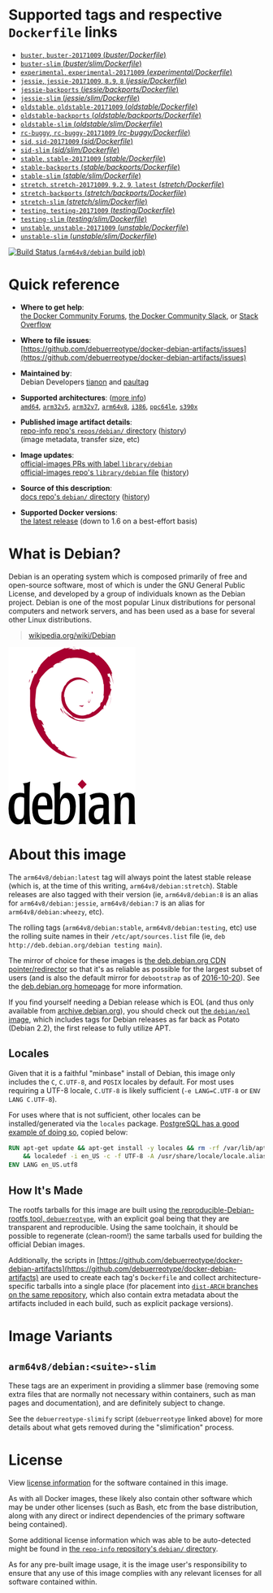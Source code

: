 <!--

********************************************************************************

WARNING:

    DO NOT EDIT "debian/README.md"

    IT IS AUTO-GENERATED

    (from the other files in "debian/" combined with a set of templates)

********************************************************************************

-->

# Supported tags and respective `Dockerfile` links

-	[`buster`, `buster-20171009` (*buster/Dockerfile*)](https://github.com/debuerreotype/docker-debian-artifacts/blob/bb7f74788fe24edc9f2b85133d601810a141b6f9/buster/Dockerfile)
-	[`buster-slim` (*buster/slim/Dockerfile*)](https://github.com/debuerreotype/docker-debian-artifacts/blob/bb7f74788fe24edc9f2b85133d601810a141b6f9/buster/slim/Dockerfile)
-	[`experimental`, `experimental-20171009` (*experimental/Dockerfile*)](https://github.com/debuerreotype/docker-debian-artifacts/blob/bb7f74788fe24edc9f2b85133d601810a141b6f9/experimental/Dockerfile)
-	[`jessie`, `jessie-20171009`, `8.9`, `8` (*jessie/Dockerfile*)](https://github.com/debuerreotype/docker-debian-artifacts/blob/bb7f74788fe24edc9f2b85133d601810a141b6f9/jessie/Dockerfile)
-	[`jessie-backports` (*jessie/backports/Dockerfile*)](https://github.com/debuerreotype/docker-debian-artifacts/blob/bb7f74788fe24edc9f2b85133d601810a141b6f9/jessie/backports/Dockerfile)
-	[`jessie-slim` (*jessie/slim/Dockerfile*)](https://github.com/debuerreotype/docker-debian-artifacts/blob/bb7f74788fe24edc9f2b85133d601810a141b6f9/jessie/slim/Dockerfile)
-	[`oldstable`, `oldstable-20171009` (*oldstable/Dockerfile*)](https://github.com/debuerreotype/docker-debian-artifacts/blob/bb7f74788fe24edc9f2b85133d601810a141b6f9/oldstable/Dockerfile)
-	[`oldstable-backports` (*oldstable/backports/Dockerfile*)](https://github.com/debuerreotype/docker-debian-artifacts/blob/bb7f74788fe24edc9f2b85133d601810a141b6f9/oldstable/backports/Dockerfile)
-	[`oldstable-slim` (*oldstable/slim/Dockerfile*)](https://github.com/debuerreotype/docker-debian-artifacts/blob/bb7f74788fe24edc9f2b85133d601810a141b6f9/oldstable/slim/Dockerfile)
-	[`rc-buggy`, `rc-buggy-20171009` (*rc-buggy/Dockerfile*)](https://github.com/debuerreotype/docker-debian-artifacts/blob/bb7f74788fe24edc9f2b85133d601810a141b6f9/rc-buggy/Dockerfile)
-	[`sid`, `sid-20171009` (*sid/Dockerfile*)](https://github.com/debuerreotype/docker-debian-artifacts/blob/bb7f74788fe24edc9f2b85133d601810a141b6f9/sid/Dockerfile)
-	[`sid-slim` (*sid/slim/Dockerfile*)](https://github.com/debuerreotype/docker-debian-artifacts/blob/bb7f74788fe24edc9f2b85133d601810a141b6f9/sid/slim/Dockerfile)
-	[`stable`, `stable-20171009` (*stable/Dockerfile*)](https://github.com/debuerreotype/docker-debian-artifacts/blob/bb7f74788fe24edc9f2b85133d601810a141b6f9/stable/Dockerfile)
-	[`stable-backports` (*stable/backports/Dockerfile*)](https://github.com/debuerreotype/docker-debian-artifacts/blob/bb7f74788fe24edc9f2b85133d601810a141b6f9/stable/backports/Dockerfile)
-	[`stable-slim` (*stable/slim/Dockerfile*)](https://github.com/debuerreotype/docker-debian-artifacts/blob/bb7f74788fe24edc9f2b85133d601810a141b6f9/stable/slim/Dockerfile)
-	[`stretch`, `stretch-20171009`, `9.2`, `9`, `latest` (*stretch/Dockerfile*)](https://github.com/debuerreotype/docker-debian-artifacts/blob/bb7f74788fe24edc9f2b85133d601810a141b6f9/stretch/Dockerfile)
-	[`stretch-backports` (*stretch/backports/Dockerfile*)](https://github.com/debuerreotype/docker-debian-artifacts/blob/bb7f74788fe24edc9f2b85133d601810a141b6f9/stretch/backports/Dockerfile)
-	[`stretch-slim` (*stretch/slim/Dockerfile*)](https://github.com/debuerreotype/docker-debian-artifacts/blob/bb7f74788fe24edc9f2b85133d601810a141b6f9/stretch/slim/Dockerfile)
-	[`testing`, `testing-20171009` (*testing/Dockerfile*)](https://github.com/debuerreotype/docker-debian-artifacts/blob/bb7f74788fe24edc9f2b85133d601810a141b6f9/testing/Dockerfile)
-	[`testing-slim` (*testing/slim/Dockerfile*)](https://github.com/debuerreotype/docker-debian-artifacts/blob/bb7f74788fe24edc9f2b85133d601810a141b6f9/testing/slim/Dockerfile)
-	[`unstable`, `unstable-20171009` (*unstable/Dockerfile*)](https://github.com/debuerreotype/docker-debian-artifacts/blob/bb7f74788fe24edc9f2b85133d601810a141b6f9/unstable/Dockerfile)
-	[`unstable-slim` (*unstable/slim/Dockerfile*)](https://github.com/debuerreotype/docker-debian-artifacts/blob/bb7f74788fe24edc9f2b85133d601810a141b6f9/unstable/slim/Dockerfile)

[![Build Status](https://doi-janky.infosiftr.net/job/multiarch/job/arm64v8/job/debian/badge/icon) (`arm64v8/debian` build job)](https://doi-janky.infosiftr.net/job/multiarch/job/arm64v8/job/debian/)

# Quick reference

-	**Where to get help**:  
	[the Docker Community Forums](https://forums.docker.com/), [the Docker Community Slack](https://blog.docker.com/2016/11/introducing-docker-community-directory-docker-community-slack/), or [Stack Overflow](https://stackoverflow.com/search?tab=newest&q=docker)

-	**Where to file issues**:  
	[https://github.com/debuerreotype/docker-debian-artifacts/issues](https://github.com/debuerreotype/docker-debian-artifacts/issues)

-	**Maintained by**:  
	Debian Developers [tianon](https://qa.debian.org/developer.php?login=tianon) and [paultag](https://qa.debian.org/developer.php?login=paultag)

-	**Supported architectures**: ([more info](https://github.com/docker-library/official-images#architectures-other-than-amd64))  
	[`amd64`](https://hub.docker.com/r/amd64/debian/), [`arm32v5`](https://hub.docker.com/r/arm32v5/debian/), [`arm32v7`](https://hub.docker.com/r/arm32v7/debian/), [`arm64v8`](https://hub.docker.com/r/arm64v8/debian/), [`i386`](https://hub.docker.com/r/i386/debian/), [`ppc64le`](https://hub.docker.com/r/ppc64le/debian/), [`s390x`](https://hub.docker.com/r/s390x/debian/)

-	**Published image artifact details**:  
	[repo-info repo's `repos/debian/` directory](https://github.com/docker-library/repo-info/blob/master/repos/debian) ([history](https://github.com/docker-library/repo-info/commits/master/repos/debian))  
	(image metadata, transfer size, etc)

-	**Image updates**:  
	[official-images PRs with label `library/debian`](https://github.com/docker-library/official-images/pulls?q=label%3Alibrary%2Fdebian)  
	[official-images repo's `library/debian` file](https://github.com/docker-library/official-images/blob/master/library/debian) ([history](https://github.com/docker-library/official-images/commits/master/library/debian))

-	**Source of this description**:  
	[docs repo's `debian/` directory](https://github.com/docker-library/docs/tree/master/debian) ([history](https://github.com/docker-library/docs/commits/master/debian))

-	**Supported Docker versions**:  
	[the latest release](https://github.com/docker/docker-ce/releases/latest) (down to 1.6 on a best-effort basis)

# What is Debian?

Debian is an operating system which is composed primarily of free and open-source software, most of which is under the GNU General Public License, and developed by a group of individuals known as the Debian project. Debian is one of the most popular Linux distributions for personal computers and network servers, and has been used as a base for several other Linux distributions.

> [wikipedia.org/wiki/Debian](https://en.wikipedia.org/wiki/Debian)

![logo](https://raw.githubusercontent.com/docker-library/docs/b449be7df57e9ed9086bb5821bfb5d6cdc5d67a4/debian/logo.png)

# About this image

The `arm64v8/debian:latest` tag will always point the latest stable release (which is, at the time of this writing, `arm64v8/debian:stretch`). Stable releases are also tagged with their version (ie, `arm64v8/debian:8` is an alias for `arm64v8/debian:jessie`, `arm64v8/debian:7` is an alias for `arm64v8/debian:wheezy`, etc).

The rolling tags (`arm64v8/debian:stable`, `arm64v8/debian:testing`, etc) use the rolling suite names in their `/etc/apt/sources.list` file (ie, `deb http://deb.debian.org/debian testing main`).

The mirror of choice for these images is [the deb.debian.org CDN pointer/redirector](https://deb.debian.org) so that it's as reliable as possible for the largest subset of users (and is also the default mirror for `debootstrap` as of [2016-10-20](https://anonscm.debian.org/cgit/d-i/debootstrap.git/commit/?id=9e8bc60ad1ccf3a25ce7890526b70059f3e770de)). See the [deb.debian.org homepage](https://deb.debian.org) for more information.

If you find yourself needing a Debian release which is EOL (and thus only available from [archive.debian.org](http://archive.debian.org)), you should check out [the `debian/eol` image](https://hub.docker.com/r/debian/eol/), which includes tags for Debian releases as far back as Potato (Debian 2.2), the first release to fully utilize APT.

## Locales

Given that it is a faithful "minbase" install of Debian, this image only includes the `C`, `C.UTF-8`, and `POSIX` locales by default. For most uses requiring a UTF-8 locale, `C.UTF-8` is likely sufficient (`-e LANG=C.UTF-8` or `ENV LANG C.UTF-8`).

For uses where that is not sufficient, other locales can be installed/generated via the `locales` package. [PostgreSQL has a good example of doing so](https://github.com/docker-library/postgres/blob/69bc540ecfffecce72d49fa7e4a46680350037f9/9.6/Dockerfile#L21-L24), copied below:

```dockerfile
RUN apt-get update && apt-get install -y locales && rm -rf /var/lib/apt/lists/* \
	&& localedef -i en_US -c -f UTF-8 -A /usr/share/locale/locale.alias en_US.UTF-8
ENV LANG en_US.utf8
```

## How It's Made

The rootfs tarballs for this image are built using [the reproducible-Debian-rootfs tool, `debuerreotype`](https://github.com/debuerreotype/debuerreotype), with an explicit goal being that they are transparent and reproducible. Using the same toolchain, it should be possible to regenerate (clean-room!) the same tarballs used for building the official Debian images.

Additionally, the scripts in [https://github.com/debuerreotype/docker-debian-artifacts](https://github.com/debuerreotype/docker-debian-artifacts) are used to create each tag's `Dockerfile` and collect architecture-specific tarballs into a single place (for placement into [`dist-ARCH` branches on the same repository](https://github.com/debuerreotype/docker-debian-artifacts/branches), which also contain extra metadata about the artifacts included in each build, such as explicit package versions).

# Image Variants

## `arm64v8/debian:<suite>-slim`

These tags are an experiment in providing a slimmer base (removing some extra files that are normally not necessary within containers, such as man pages and documentation), and are definitely subject to change.

See the `debuerreotype-slimify` script (`debuerreotype` linked above) for more details about what gets removed during the "slimification" process.

# License

View [license information](https://www.debian.org/social_contract#guidelines) for the software contained in this image.

As with all Docker images, these likely also contain other software which may be under other licenses (such as Bash, etc from the base distribution, along with any direct or indirect dependencies of the primary software being contained).

Some additional license information which was able to be auto-detected might be found in [the `repo-info` repository's `debian/` directory](https://github.com/docker-library/repo-info/tree/master/repos/debian).

As for any pre-built image usage, it is the image user's responsibility to ensure that any use of this image complies with any relevant licenses for all software contained within.
